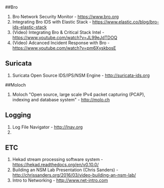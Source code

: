 ##Bro  
1. Bro Network Security Monitor - https://www.bro.org
2. Integrating Bro IDS with Elastic Stack -  https://www.elastic.co/blog/bro-ids-elastic-stack
3. (Video) Integrating Bro & Critical Stack Intel - https://www.youtube.com/watch?v=JL99eJdTDOQ
4. (Video) Adcanced Incident Response with Bro - https://www.youtube.com/watch?v=pm6XyskbosE

## Suricata 
1. Suricata Open Source IDS/IPS/NSM Engine - http://suricata-ids.org

##Moloch 
1. Moloch "Open source, large scale IPv4 packet capturing (PCAP), indexing and database system" - http://molo.ch

## Logging 
1. Log File Navigator - http://lnav.org
2. 

## ETC 
1. Hekad stream processing software system - https://hekad.readthedocs.org/en/v0.10.0/ 
2. Building an NSM Lab Presentation (Chris Sanders) - http://chrissanders.org/2016/03/video-building-an-nsm-lab/
3. Intro to Networking - http://www.net-intro.com
